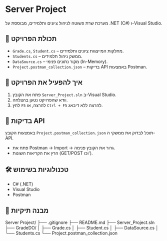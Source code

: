 ﻿# Server Project

מערכת שרת פשוטה לניהול ציונים ותלמידים, מבוססת על .NET (C#) ו-Visual Studio.

## 🧰 תכולת הפרויקט

- `Grade.cs`, `Student.cs` – מחלקות המייצגות ציונים ותלמידים.
- `Students.cs` – ממשק ניהול תלמידים.
- `DataSource.cs` – מקור נתונים פנימי (In-Memory).
- `Project.postman_collection.json` – בדיקות API באמצעות Postman.

## 🚀 איך להפעיל את הפרויקט

1. פתח את הקובץ `Server_Project.sln` ב-Visual Studio.
2. וודא שהפרויקט נטען בהצלחה.
3. לחץ `F5` להרצה, או `Ctrl + F5` להרצה ללא דיבאג.

## 🧪 בדיקות API

באמצעות הקובץ `Project.postman_collection.json` תוכל לבדוק את ממשקי ה-API.
- פתח את Postman → Import → גרור את הקובץ פנימה.
- הרץ את הקריאות השונות (GET/POST וכו').

## 🛠 טכנולוגיות בשימוש

- C# (.NET)
- Visual Studio
- Postman

## 📁 מבנה תיקיות

Server Project/
├── .gitignore
├── README.md
├── Server_Project.sln
├── GradeDO/
│ ├── Grade.cs
│ ├── Student.cs
│ ├── DataSource.cs
│ └── Students.cs
└── Project.postman_collection.json

